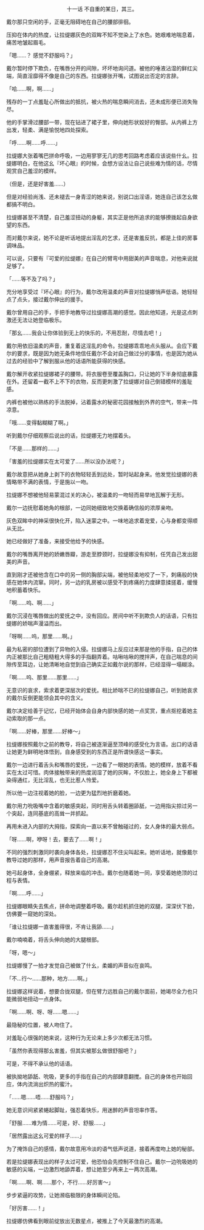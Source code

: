 <p align="center">十一话 不自重的某日，其三。</p>

戴尔那只空闲的手，正毫无阻碍地在自己的腰部徘徊。

压抑在体内的热度，让拉缇娜灰色的双眸不知不觉染上了水色。她艰难地喘息着，痛苦地皱起眉毛。

「嗯……？ 感觉不舒服吗？」

戴尔暂时停下欺负，在嘴唇分开的间隙，坏坏地询问道。被他的唾液沾湿的鲜红尖端，简直淫靡得不像是自己的东西。拉缇娜张开嘴，试图说出否定的言辞。

「哈……啊，啊……」

残存的一丁点羞耻心所做出的抵抗，被火热的喘息瞬间消去，还未成形便已消失殆尽。

他的手掌滑过腰部一带，现在钻进了裙子里，伸向她形状姣好的臀部。从内裤上方出发，轻柔、满是愉悦地四处探索。

「呼……啊……呼……」

拉缇娜大张着嘴巴拼命呼吸，一边用寥寥无几的思考回路考虑着应该说些什幺。拉缇娜明白，在他这幺『坏心眼』的时候，会想方设法让自己说些难为情的话，尽情观赏自己羞涩的模样。

（但是，还是好害羞……）

但是对经验尚浅、还未褪去一身青涩的她来说，别说口出淫语，她连自己该怎幺做都搞不明白。

拉缇娜甚至不清楚，自己羞涩扭动的身躯，其实正是他所追求的能够撩拨起自身欲望的东西。

而对戴尔来说，她不论是听话地提出淫乱的乞求，还是害羞反抗，都是上佳的房事调味品。

可以说，只要有『可爱的拉缇娜』在自己的臂弯中用甜美的声音喘息，对他来说就足够了。

「……等不及了吗？」

充分地享受过『坏心眼』的行为，戴尔改用温柔的声音对拉缇娜悄声低语。她轻轻点了点头，接过戴尔伸出的援手。

戴尔曾用自己的手，手把手地教导过拉缇娜高潮的感觉。因此他知道，光是这点刺激还无法让她登临极乐。

「那幺……我会让你体验到无上的快乐的，不用忍耐，尽情去吧！」

戴尔用依旧温柔的声音，重复着这淫乱的命令。拉缇娜乖乖地点头服从。会应下戴尔的要求，既是因为她无条件地信任戴尔不会对自己做过分的事情，也是因为她从过去的经验中了解到服从他的话语所能获得的快感。

戴尔解开收紧拉缇娜裙子的腰带。将衣服卷至覆盖胸口，只让她的下半身彻底暴露在外。还留着一截不上不下的衣物，反而更刺激了拉缇娜对自己倒错模样的羞耻感。

内裤也被他以熟练的手法脱掉，沾着露水的秘密花园接触到外界的空气，带来一阵凉意。

「哦……变得黏糊糊了啊。」

听到戴尔仔细观察后说出的话，拉缇娜无力地摆着头。

「不是……那样的……」

「害羞的拉缇娜实在太可爱了……所以没办法呢？」

戴尔故意把从她身上剥下的衣物轻轻丢到远处，暂时站起身来。他发觉拉缇娜的表情略带不满的表情，于是施以一吻。

拉缇娜不想被他轻易蒙混过关的决心，被温柔的一吻轻而易举地瓦解于无形。

戴尔一边抚慰着她角的根部，一边同她细致地交换着确信般的浓厚亲吻。

灰色双眸中的神采很快化开，陷入迷蒙之中。一味地追求着宠爱，心与身都变得顺从无比。

她已经做好了准备，来接受他给予的快感。

戴尔的嘴唇离开她的娇嫩唇瓣，游走至脖颈时，拉缇娜没有抑制，任凭自己发出甜美的声音。

直到刚才还被他含在口中的另一侧的胸部尖端，被他轻柔地咬了一下，刺痛般的快感在她体内流窜。同时，另一边的乳房被以感受不到疼痛的力度肆意揉搓着，缓慢地积蓄着快乐。

「啊……呜、啊……」

戴尔沉浸在嘴唇做出的爱抚之中，没有回应。房间中听不到欺负人的话语，只有拉缇娜的娇喘声漫溢而出。

「呀啊……呜，那里……啊。」

最为私密的部位遭到了异物的入侵。拉缇娜马上反应过来那是他的手指，自己的体内正被那比自己粗糙粗大得多的手指翻弄着。咕啾咕啾的搅拌声，在自己喘息的间隙传至耳边，让她清晰地自觉到自己确实正如戴尔说的那样，已经湿得一塌糊涂。

「啊……呜、那里……那里……」

无意识的哀求，索求着更深层次的爱抚。相比娇喘不已的拉缇娜自己，听到她哀求的戴尔反倒更能领会其中的含义。

戴尔决定给善于记忆，已经开始体会自身内部快感的她一点奖赏，重点抠挖着她主动索取的那一点。

「啊……好棒，那里……好棒～」

拉缇娜按照戴尔之前的教导，将自己被逐渐逼至顶峰的感受化为言语。出口的话语让她更为鲜明地体悟到，自身感受到的东西正是所谓快感这一事实。

戴尔一边进行着舌头和嘴唇的爱抚，一边看了一眼她的表情。她的模样，放着不看实在太过可惜。肉体接触带来的热度润湿了她的灰眸，不仅脸上，她全身上下都被染得通红，无比淫乱，也无比惹人怜爱。

所以他一边注视着她的脸，一边更为猛烈地折磨着她。

戴尔用力吮吸嘴中含着的敏感突起，同时用舌头转着圈舔舐，一边用指尖掠过另一个突起，连同基底的高耸一并抓起。

再用未进入内部的大拇指，探索向一直以来不曾触碰过的，女人身体的最大弱点。

「呀……啊，咿呀！去，要去了……啊！」

不同的强烈刺激同时袭向身体各处，拉缇娜忍不住尖叫起来。她听话地，就像戴尔教导过她的那样，用声音报告着自己的高潮。

她弓起身体，全身绷紧，释放来临的冲击。戴尔也随着她一同，享受着她绝顶的过程与表情。

「啊……呼……」

拉缇娜眼睛失去焦点，拼命地调整着呼吸。戴尔趁机抓住她的双腿，深深伏下脸，仿佛要一窥她的深处。

「谁让拉缇娜一直害羞得很，不肯让我舔……」

戴尔喃喃着，将舌头伸向她的大腿根部。

「呀，嗯～」

拉缇娜慢了一拍才发觉自己被做了什幺，柔媚的声音似在哀鸣。

「不…行～……那种，地方……啊。」

拉缇娜这样说着，想要合拢双腿，但在臂力远胜自己的戴尔面前，她竭尽全力也只能微弱地扭动一点身体。

「啊……啊、呀、呀……嗯……」

最隐秘的位置，被人吻住了。

对羞耻心很强的她来说，这种行为无论来上多少次都无法习惯。

「虽然你表现得那幺害羞，但其实被那幺做很舒服吧？」

可是，不得不承认他的话语。

被执拗地舔舐、吮吸，更多的手指在自己的内部肆意翻搅。自己的身体也开始回应，体内流淌出炽热的蜜汁。

「……嗯……唔……舒服吗？」

她无意识间紧紧蜷起脚趾，强忍着快乐，用迷醉的声音坦率作答。

「舒服……难为情……可是，好、舒服……」

「居然露出这幺可爱的样子……」

为了掩饰自己的感情，戴尔故意用冷淡的语气低声说道，接着再度吻上她的秘部。

若是拉缇娜表现出的样子太过可爱，他恐怕会先控制不住自己。戴尔一边吮吸她的敏感的尖端，一边激烈地舔弄着，想让她至少再来上一两次高潮。

「啊……啊、啊……那个，不行……好厉害～」

步步紧逼的攻势，让她濒临极限的身体瞬间沦陷。

「好厉害……！」

拉缇娜仿佛看到眼前绽放出无数星点，被推上了今天最激烈的高潮。

